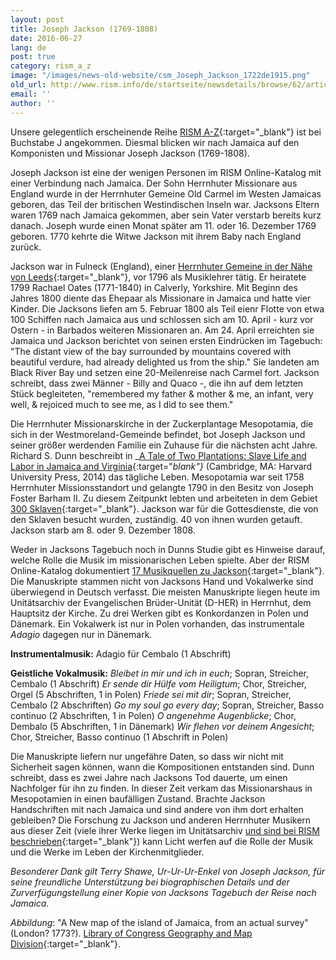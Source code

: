 ```yaml
---
layout: post
title: Joseph Jackson (1769-1808)
date: 2016-06-27
lang: de
post: true
category: rism_a_z
image: "/images/news-old-website/csm_Joseph_Jackson_1722de1915.png"
old_url: http://www.rism.info/de/startseite/newsdetails/browse/62/article/64/joseph-jackson-1769-1808.html
email: ''
author: ''
---
```



Unsere gelegentlich erscheinende Reihe [RISM A-Z](http://www.rism.info/en/home/news-archive/select/rism_a_z.html){:target="_blank"} ist bei Buchstabe J angekommen. Diesmal blicken wir nach Jamaica auf den Komponisten und Missionar Joseph Jackson (1769-1808).

Joseph Jackson ist eine der wenigen Personen im RISM Online-Katalog mit einer Verbindung nach Jamaica. Der Sohn Herrnhuter Missionare aus England wurde in der Herrnhuter Gemeine Old Carmel im Westen Jamaicas geboren, das Teil der britischen Westindischen Inseln war. Jacksons Eltern waren 1769 nach Jamaica gekommen, aber sein Vater verstarb bereits kurz danach. Joseph wurde einen Monat später am 11. oder 16. Dezember 1769 geboren. 1770 kehrte die Witwe Jackson mit ihrem Baby nach England zurück.

Jackson war in Fulneck (England), einer [Herrnhuter Gemeine in der Nähe von Leeds](http://www.fulneck.org.uk/){:target="_blank"}, vor 1796 als Musiklehrer tätig. Er heiratete 1799 Rachael Oates (1771-1840) in Calverly, Yorkshire. Mit Beginn des Jahres 1800 diente das Ehepaar als Missionare in Jamaica und hatte vier Kinder. Die Jacksons liefen am 5. Februar 1800 als Teil eienr Flotte von etwa 100 Schiffen nach Jamaica aus und schlossen sich am 10. April - kurz vor Ostern - in Barbados weiteren Missionaren an. Am 24. April erreichten sie Jamaica und Jackson berichtet von seinen ersten Eindrücken im Tagebuch: "The distant view of the bay surrounded by mountains covered with beautiful verdure, had already delighted us from the ship." Sie landeten am Black River Bay und setzen eine 20-Meilenreise nach Carmel fort. Jackson schreibt, dass zwei Männer - Billy and Quaco -, die ihn auf dem letzten Stück begleiteten, "remembered my father & mother & me, an infant, very well, & rejoiced much to see me, as I did to see them."

Die Herrnhuter Missionarskirche in der Zuckerplantage Mesopotamia, die sich in der Westmoreland-Gemeinde befindet, bot Joseph Jackson und seiner größer werdenden Familie ein Zuhause für die nächsten acht Jahre. Richard S. Dunn beschreibt in _[A Tale of Two Plantations: Slave Life and Labor in Jamaica and Virginia](http://www.hup.harvard.edu/catalog.php?isbn=9780674735361){:target="_blank"}_ (Cambridge, MA: Harvard University Press, 2014) das tägliche Leben. Mesopotamia war seit 1758 Herrnhuter Missionsstandort und gelangte 1790 in den Besitz von Joseph Foster Barham II. Zu diesem Zeitpunkt lebten und arbeiteten in dem Gebiet [300 Sklaven](http://twoplantations.com/){:target="_blank"}. Jackson war für die Gottesdienste, die von den Sklaven besucht wurden, zuständig. 40 von ihnen wurden getauft. Jackson starb am 8. oder 9. Dezember 1808.

Weder in Jacksons Tagebuch noch in Dunns Studie gibt es Hinweise darauf, welche Rolle die Musik im missionarischen Leben spielte. Aber der RISM Online-Katalog dokumentiert [17 Musikquellen zu Jackson](https://opac.rism.info/search?View=rism&author=joseph+jackson){:target="_blank"}. Die Manuskripte stammen nicht von Jacksons Hand und Vokalwerke sind überwiegend in Deutsch verfasst. Die meisten Manuskripte liegen heute im Unitätsarchiv der Evangelischen Brüder-Unität (D-HER) in Herrnhut, dem Hauptsitz der Kirche. Zu drei Werken gibt es Konkordanzen in Polen und Dänemark. Ein Vokalwerk ist nur in Polen vorhanden, das instrumentale _Adagio_ dagegen nur in Dänemark.

**Instrumentalmusik:**
Adagio für Cembalo (1 Abschrift)

**Geistliche Vokalmusik:**
_Bleibet in mir und ich in euch_; Sopran, Streicher, Cembalo (1 Abschrift)
_Er sende dir Hülfe vom Heiligtum_; Chor, Streicher, Orgel (5 Abschriften, 1 in Polen)
_Friede sei mit dir_; Sopran, Streicher, Cembalo (2 Abschriften)
_Go my soul go every day_; Sopran, Streicher, Basso continuo (2 Abschriften, 1 in Polen)
_O angenehme Augenblicke_; Chor, Dembalo (5 Abschriften, 1 in Dänemark)
_Wir flehen vor deinem Angesicht_; Chor, Streicher, Basso continuo (1 Abschrift in Polen)

Die Manuskripte liefern nur ungefähre Daten, so dass wir nicht mit Sicherheit sagen können, wann die Kompositionen entstanden sind. Dunn schreibt, dass es zwei Jahre nach Jacksons Tod dauerte, um einen Nachfolger für ihn zu finden. In dieser Zeit verkam das Missionarshaus in Mesopotamien in einen baufälligen Zustand. Brachte Jackson Handschriften mit nach Jamaica und sind andere von ihm dort erhalten gebleiben? Die Forschung zu Jackson und anderen Herrnhuter Musikern aus dieser Zeit (viele ihrer Werke liegen im Unitätsarchiv [und sind bei RISM beschrieben](https://opac.rism.info/search?View=rism&siglum=D-HER){:target="_blank"}) kann Licht werfen auf die Rolle der Musik und die Werke im Leben der Kirchenmitglieder.

_Besonderer Dank gilt Terry Shawe, Ur-Ur-Ur-Enkel von Joseph Jackson, für seine freundliche Unterstützung bei biographischen Details und der Zurverfügungstellung einer Kopie von Jacksons Tagebuch der Reise nach Jamaica._

_Abbildung_: "A New map of the island of Jamaica, from an actual survey" (London? 1773?). [Library of Congress Geography and Map Division](https://lccn.loc.gov/73691848){:target="_blank"}.

<script type="text/javascript">var switchTo5x=true;</script><script type="text/javascript" src="http://w.sharethis.com/button/buttons.js"></script><script type="text/javascript">stLight.options({publisher: "9b601438-1ce1-49d8-bfd7-9cff5df54c17", doNotHash: false, doNotCopy: false, hashAddressBar: false});</script>